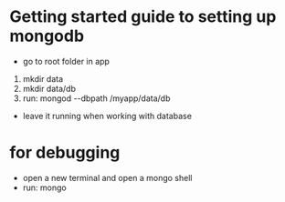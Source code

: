 # Getting started guide to setting up mongodb
* go to root folder in app
1. mkdir data
2. mkdir data/db
3. run: mongod --dbpath /myapp/data/db
* leave it running when working with database

# for debugging
* open a new terminal and open a mongo shell
* run: mongo
